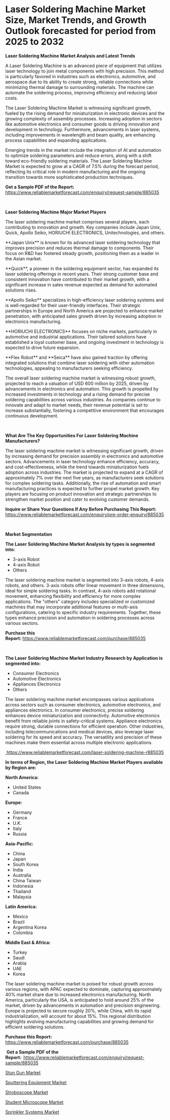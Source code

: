 <p><h1>Laser Soldering Machine Market Size, Market Trends, and Growth Outlook forecasted for period from 2025 to 2032</h1></p><p><strong>Laser Soldering Machine Market Analysis and Latest Trends</strong></p>
<p><p>A Laser Soldering Machine is an advanced piece of equipment that utilizes laser technology to join metal components with high precision. This method is particularly favored in industries such as electronics, automotive, and aerospace due to its ability to create strong, reliable connections while minimizing thermal damage to surrounding materials. The machine can automate the soldering process, improving efficiency and reducing labor costs.</p><p>The Laser Soldering Machine Market is witnessing significant growth, fueled by the rising demand for miniaturization in electronic devices and the growing complexity of assembly processes. Increasing adoption in sectors like automotive electronics and consumer goods is driving innovation and development in technology. Furthermore, advancements in laser systems, including improvements in wavelength and beam quality, are enhancing process capabilities and expanding applications.</p><p>Emerging trends in the market include the integration of AI and automation to optimize soldering parameters and reduce errors, along with a shift toward eco-friendly soldering materials. The Laser Soldering Machine Market is expected to grow at a CAGR of 7.5% during the forecast period, reflecting its critical role in modern manufacturing and the ongoing transition towards more sophisticated production techniques.</p></p>
<p><strong>Get a Sample PDF of the Report:&nbsp;</strong> <a href="https://www.reliablemarketforecast.com/enquiry/request-sample/885035?utm_campaign=1899&utm_medium=2&utm_source=Github&utm_content=ia&utm_term=10042025&utm_id=laser-soldering-machine">https://www.reliablemarketforecast.com/enquiry/request-sample/885035</a></p>
<p>&nbsp;</p>
<p><strong>Laser Soldering Machine Major Market Players</strong></p>
<p><p>The laser soldering machine market comprises several players, each contributing to innovation and growth. Key companies include Japan Unix, Quick, Apollo Seiko, HORIUCHI ELECTRONICS, Unitechnologies, and others.</p><p>**Japan Unix** is known for its advanced laser soldering technology that improves precision and reduces thermal damage to components. Their focus on R&D has fostered steady growth, positioning them as a leader in the Asian market. </p><p>**Quick**, a pioneer in the soldering equipment sector, has expanded its laser soldering offerings in recent years. Their strong customer base and consistent innovation have contributed to their market growth, with a significant increase in sales revenue expected as demand for automated solutions rises.</p><p>**Apollo Seiko** specializes in high-efficiency laser soldering systems and is well-regarded for their user-friendly interfaces. Their strategic partnerships in Europe and North America are projected to enhance market penetration, with anticipated sales growth driven by increasing adoption in electronics manufacturing.</p><p>**HORIUCHI ELECTRONICS** focuses on niche markets, particularly in automotive and industrial applications. Their tailored solutions have established a loyal customer base, and ongoing investment in technology is expected to drive future expansion.</p><p>**Flex Robot** and **Seica** have also gained traction by offering integrated solutions that combine laser soldering with other automation technologies, appealing to manufacturers seeking efficiency. </p><p>The overall laser soldering machine market is witnessing robust growth, projected to reach a valuation of USD 600 million by 2025, driven by advancements in electronics and automation. This growth is propelled by increased investments in technology and a rising demand for precise soldering capabilities across various industries. As companies continue to innovate and adapt to market needs, their revenue potential is set to increase substantially, fostering a competitive environment that encourages continuous development.</p></p>
<p>&nbsp;</p>
<p><strong>What Are The Key Opportunities For Laser Soldering Machine Manufacturers?</strong></p>
<p><p>The laser soldering machine market is witnessing significant growth, driven by increasing demand for precision assembly in electronics and automotive sectors. Advancements in laser technology enhance efficiency, accuracy, and cost-effectiveness, while the trend towards miniaturization fuels adoption across industries. The market is projected to expand at a CAGR of approximately 7% over the next five years, as manufacturers seek solutions for complex soldering tasks. Additionally, the rise of automation and smart manufacturing practices is expected to further propel market growth. Key players are focusing on product innovation and strategic partnerships to strengthen market position and cater to evolving customer demands.</p></p>
<p><strong>Inquire or Share Your Questions If Any Before Purchasing This Report:</strong> <a href="https://www.reliablemarketforecast.com/enquiry/pre-order-enquiry/885035?utm_campaign=1899&utm_medium=2&utm_source=Github&utm_content=ia&utm_term=10042025&utm_id=laser-soldering-machine">https://www.reliablemarketforecast.com/enquiry/pre-order-enquiry/885035</a></p>
<p>&nbsp;</p>
<p><strong>Market Segmentation</strong></p>
<p><strong>The Laser Soldering Machine Market Analysis by types is segmented into:</strong></p>
<p><ul><li>3-axis Robot</li><li>4-axis Robot</li><li>Others</li></ul></p>
<p><p>The laser soldering machine market is segmented into 3-axis robots, 4-axis robots, and others. 3-axis robots offer linear movement in three dimensions, ideal for simple soldering tasks. In contrast, 4-axis robots add rotational movement, enhancing flexibility and efficiency for more complex applications. The "others" category includes specialized or customized machines that may incorporate additional features or multi-axis configurations, catering to specific industry requirements. Together, these types enhance precision and automation in soldering processes across various sectors.</p></p>
<p><strong>Purchase this Report:&nbsp;</strong><a href="https://www.reliablemarketforecast.com/purchase/885035?utm_campaign=1899&utm_medium=2&utm_source=Github&utm_content=ia&utm_term=10042025&utm_id=laser-soldering-machine">https://www.reliablemarketforecast.com/purchase/885035</a></p>
<p>&nbsp;</p>
<p><strong>The Laser Soldering Machine Market Industry Research by Application is segmented into:</strong></p>
<p><ul><li>Consumer Electronics</li><li>Automotive Electronics</li><li>Appliances Electronics</li><li>Others</li></ul></p>
<p><p>The laser soldering machine market encompasses various applications across sectors such as consumer electronics, automotive electronics, and appliances electronics. In consumer electronics, precise soldering enhances device miniaturization and connectivity. Automotive electronics benefit from reliable joints in safety-critical systems. Appliance electronics require strong, durable connections for efficient operation. Other industries, including telecommunications and medical devices, also leverage laser soldering for its speed and accuracy. The versatility and precision of these machines make them essential across multiple electronic applications.</p></p>
<p><a href="https://www.reliablemarketforecast.com/laser-soldering-machine-r885035?utm_campaign=1899&utm_medium=2&utm_source=Github&utm_content=ia&utm_term=10042025&utm_id=laser-soldering-machine">&nbsp;https://www.reliablemarketforecast.com/laser-soldering-machine-r885035</a></p>
<p><strong>In terms of Region, the Laser Soldering Machine Market Players available by Region are:</strong></p>
<p>
    <p> <strong> North America: </strong>
        <ul>
            <li>United States</li>
            <li>Canada</li>
        </ul>
        </p> 
    <p> <strong> Europe: </strong>
        <ul>
            <li>Germany</li>
            <li>France</li>
            <li>U.K.</li>
            <li>Italy</li>
            <li>Russia</li>
        </ul>
        </p> 
    <p> <strong> Asia-Pacific: </strong>
        <ul>
            <li>China</li>
            <li>Japan</li>
            <li>South Korea</li>
            <li>India</li>
            <li>Australia</li>
            <li>China Taiwan</li>
            <li>Indonesia</li>
            <li>Thailand</li>
            <li>Malaysia</li>
        </ul>
        </p> 
    <p> <strong> Latin America: </strong>
        <ul>
            <li>Mexico</li>
            <li>Brazil</li>
            <li>Argentina Korea</li>
            <li>Colombia</li>
        </ul>
        </p> 
    <p> <strong> Middle East & Africa: </strong>
        <ul>
            <li>Turkey</li>
            <li>Saudi</li>
            <li>Arabia</li>
            <li>UAE</li>
            <li>Korea</li>
        </ul>
    </p>
    </p>
<p><p>The laser soldering machine market is poised for robust growth across various regions, with APAC expected to dominate, capturing approximately 40% market share due to increased electronics manufacturing. North America, particularly the USA, is anticipated to hold around 25% of the market, driven by advancements in automation and precision engineering. Europe is projected to secure roughly 20%, while China, with its rapid industrialization, will account for about 15%. This regional distribution highlights evolving manufacturing capabilities and growing demand for efficient soldering solutions.</p></p>
<p><strong>Purchase this Report: </strong><a href="https://www.reliablemarketforecast.com/purchase/885035?utm_campaign=1899&utm_medium=2&utm_source=Github&utm_content=ia&utm_term=10042025&utm_id=laser-soldering-machine">https://www.reliablemarketforecast.com/purchase/885035</a></p>
<p>&nbsp;<strong>Get a Sample PDF of the Report:&nbsp;&nbsp;</strong><a href="https://www.reliablemarketforecast.com/enquiry/request-sample/885035?utm_campaign=1899&utm_medium=2&utm_source=Github&utm_content=ia&utm_term=10042025&utm_id=laser-soldering-machine">https://www.reliablemarketforecast.com/enquiry/request-sample/885035</a></p>
<p><strong></strong></p>
<p><p><a href="https://github.com/zitanebeibit9/Market-Research-Report-List-1/blob/main/stun-gun-market.md?utm_campaign=1899&utm_medium=2&utm_source=Github&utm_content=ia&utm_term=10042025&utm_id=laser-soldering-machine">Stun Gun Market</a></p><p><a href="https://github.com/chaturberville8181/Market-Research-Report-List-1/blob/main/sputtering-equipment-market.md?utm_campaign=1899&utm_medium=2&utm_source=Github&utm_content=ia&utm_term=10042025&utm_id=laser-soldering-machine">Sputtering Equipment Market</a></p><p><a href="https://github.com/carendesrochers299/Market-Research-Report-List-1/blob/main/stroboscope-market.md?utm_campaign=1899&utm_medium=2&utm_source=Github&utm_content=ia&utm_term=10042025&utm_id=laser-soldering-machine">Stroboscope Market</a></p><p><a href="https://github.com/hannajuana198484/Market-Research-Report-List-1/blob/main/student-microscope-market.md?utm_campaign=1899&utm_medium=2&utm_source=Github&utm_content=ia&utm_term=10042025&utm_id=laser-soldering-machine">Student Microscope Market</a></p><p><a href="https://github.com/oliveroste6/Market-Research-Report-List-1/blob/main/sprinkler-systems-market.md?utm_campaign=1899&utm_medium=2&utm_source=Github&utm_content=ia&utm_term=10042025&utm_id=laser-soldering-machine">Sprinkler Systems Market</a></p></p>